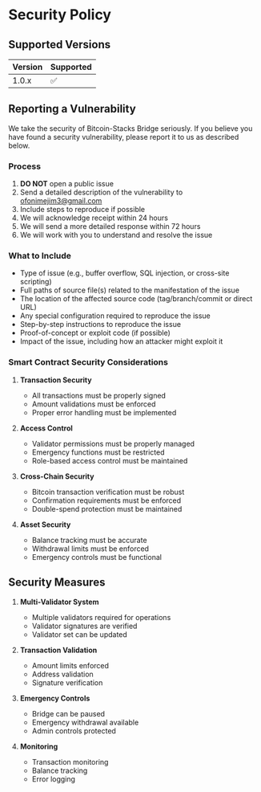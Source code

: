 # Security Policy

## Supported Versions

| Version | Supported          |
| ------- | ------------------ |
| 1.0.x   | :white_check_mark: |

## Reporting a Vulnerability

We take the security of Bitcoin-Stacks Bridge seriously. If you believe you have found a security vulnerability, please report it to us as described below.

### Process

1. **DO NOT** open a public issue
2. Send a detailed description of the vulnerability to ofonimejim3@gmail.com
3. Include steps to reproduce if possible
4. We will acknowledge receipt within 24 hours
5. We will send a more detailed response within 72 hours
6. We will work with you to understand and resolve the issue

### What to Include

- Type of issue (e.g., buffer overflow, SQL injection, or cross-site scripting)
- Full paths of source file(s) related to the manifestation of the issue
- The location of the affected source code (tag/branch/commit or direct URL)
- Any special configuration required to reproduce the issue
- Step-by-step instructions to reproduce the issue
- Proof-of-concept or exploit code (if possible)
- Impact of the issue, including how an attacker might exploit it

### Smart Contract Security Considerations

1. **Transaction Security**

   - All transactions must be properly signed
   - Amount validations must be enforced
   - Proper error handling must be implemented

2. **Access Control**

   - Validator permissions must be properly managed
   - Emergency functions must be restricted
   - Role-based access control must be maintained

3. **Cross-Chain Security**

   - Bitcoin transaction verification must be robust
   - Confirmation requirements must be enforced
   - Double-spend protection must be maintained

4. **Asset Security**
   - Balance tracking must be accurate
   - Withdrawal limits must be enforced
   - Emergency controls must be functional

## Security Measures

1. **Multi-Validator System**

   - Multiple validators required for operations
   - Validator signatures are verified
   - Validator set can be updated

2. **Transaction Validation**

   - Amount limits enforced
   - Address validation
   - Signature verification

3. **Emergency Controls**

   - Bridge can be paused
   - Emergency withdrawal available
   - Admin controls protected

4. **Monitoring**
   - Transaction monitoring
   - Balance tracking
   - Error logging
